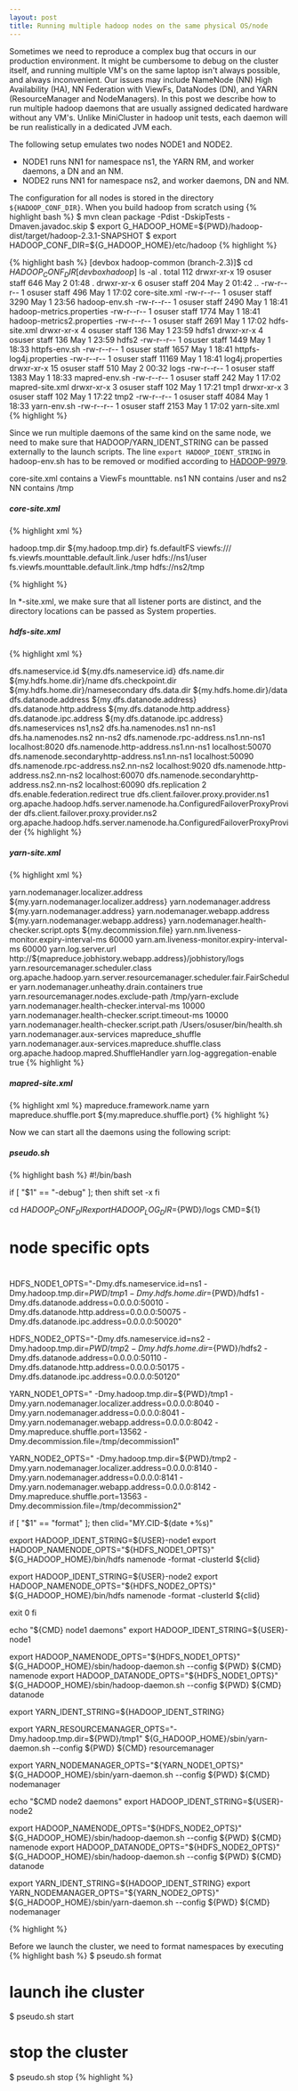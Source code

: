 ```yaml
---
layout: post
title: Running multiple hadoop nodes on the same physical OS/node
---
```


Sometimes we need to reproduce a complex bug that occurs in our production environment. It might be cumbersome to debug on the cluster itself, and running multiple VM's on the same laptop isn't always possible, and always inconvenient. Our issues may include NameNode (NN) High Availability (HA), NN Federation with ViewFs, DataNodes (DN), and YARN (ResourceManager and NodeManagers). In this post we describe how to run multiple hadoop daemons that are usually assigned dedicated hardware without any VM's. Unlike MiniCluster in hadoop unit tests, each daemon will be run realistically in a dedicated JVM each.

The following setup emulates two nodes NODE1 and NODE2. 
- NODE1 runs NN1 for namespace ns1, the YARN RM, and worker daemons, a DN and an NM.
- NODE2 runs NN1 for namespace ns2, and worker daemons, DN and NM.

The configuration for all nodes is stored in the directory ```${HADOOP_CONF_DIR}```.
When you build hadoop from scratch using 
{% highlight bash %}
$ mvn clean package -Pdist -DskipTests -Dmaven.javadoc.skip
$ export G_HADOOP_HOME=${PWD}/hadoop-dist/target/hadoop-2.3.1-SNAPSHOT
$ export HADOOP_CONF_DIR=${G_HADOOP_HOME}/etc/hadoop
{% highlight %}

{% highlight bash %}
[devbox hadoop-common (branch-2.3)]$ cd ${HADOOP_CONF_DIR}
[devbox hadoop]$ ls -al .
total 112
drwxr-xr-x  19 osuser  staff    646 May  2 01:48 .
drwxr-xr-x   6 osuser  staff    204 May  2 01:42 ..
-rw-r--r--   1 osuser  staff    496 May  1 17:02 core-site.xml
-rw-r--r--   1 osuser  staff   3290 May  1 23:56 hadoop-env.sh
-rw-r--r--   1 osuser  staff   2490 May  1 18:41 hadoop-metrics.properties
-rw-r--r--   1 osuser  staff   1774 May  1 18:41 hadoop-metrics2.properties
-rw-r--r--   1 osuser  staff   2691 May  1 17:02 hdfs-site.xml
drwxr-xr-x   4 osuser  staff    136 May  1 23:59 hdfs1
drwxr-xr-x   4 osuser  staff    136 May  1 23:59 hdfs2
-rw-r--r--   1 osuser  staff   1449 May  1 18:33 httpfs-env.sh
-rw-r--r--   1 osuser  staff   1657 May  1 18:41 httpfs-log4j.properties
-rw-r--r--   1 osuser  staff  11169 May  1 18:41 log4j.properties
drwxr-xr-x  15 osuser  staff    510 May  2 00:32 logs
-rw-r--r--   1 osuser  staff   1383 May  1 18:33 mapred-env.sh
-rw-r--r--   1 osuser  staff    242 May  1 17:02 mapred-site.xml
drwxr-xr-x   3 osuser  staff    102 May  1 17:21 tmp1
drwxr-xr-x   3 osuser  staff    102 May  1 17:22 tmp2
-rw-r--r--   1 osuser  staff   4084 May  1 18:33 yarn-env.sh
-rw-r--r--   1 osuser  staff   2153 May  1 17:02 yarn-site.xml
{% highlight %}

Since we run multiple daemons of the same kind on the same node, we need to make sure that HADOOP/YARN_IDENT_STRING can be passed externally to the launch scripts. The line ```export HADOOP_IDENT_STRING``` in hadoop-env.sh has to be removed or modified according to [HADOOP-9979](https://issues.apache.org/jira/browse/HADOOP-9979).

core-site.xml contains a ViewFs mounttable. ns1 NN contains /user and ns2 NN contains /tmp

##### core-site.xml
{% highlight xml %}
<?xml version="1.0" encoding="UTF-8"?>
<configuration>
  <property>
    <name>hadoop.tmp.dir</name>
    <value>${my.hadoop.tmp.dir}</value>
  </property>
  <property>
    <name>fs.defaultFS</name>
    <value>viewfs:///</value>
  </property>
  <property>
    <name>fs.viewfs.mounttable.default.link./user</name>
    <value>hdfs://ns1/user</value> 
  </property>
  <property>
    <name>fs.viewfs.mounttable.default.link./tmp</name>
    <value>hdfs://ns2/tmp</value> 
  </property>
</configuration>

{% highlight %}

In *-site.xml, we make sure that all listener ports are distinct, and the directory locations can be passed as System properties.

##### hdfs-site.xml
{% highlight xml %}
<?xml version="1.0" encoding="UTF-8"?>
<configuration>

  <!-- specific to node -->
  <property>
    <name>dfs.nameservice.id</name>
    <value>${my.dfs.nameservice.id}</value>
  </property>
  <property>
    <name>dfs.name.dir</name>
    <value>${my.hdfs.home.dir}/name</value>
  </property>
  <property>
    <name>dfs.checkpoint.dir</name>
    <value>${my.hdfs.home.dir}/namesecondary</value>
  </property>
  <property>
    <name>dfs.data.dir</name>
    <value>${my.hdfs.home.dir}/data</value>
  </property>
  <property>
    <name>dfs.datanode.address</name>
    <value>${my.dfs.datanode.address}</value>
  </property>
  <property>
    <name>dfs.datanode.http.address</name>
    <value>${my.dfs.datanode.http.address}</value>
  </property>
  <property>
    <name>dfs.datanode.ipc.address</name>
    <value>${my.dfs.datanode.ipc.address}</value>
  </property>
  <!-- end: specific to node -->

  <property>
    <name>dfs.nameservices</name>
    <value>ns1,ns2</value>
  </property>
  <property>
    <name>dfs.ha.namenodes.ns1</name>
    <value>nn-ns1</value>
  </property>
  <property>
    <name>dfs.ha.namenodes.ns2</name>
    <value>nn-ns2</value>
  </property>
  <property>
    <name>dfs.namenode.rpc-address.ns1.nn-ns1</name>
    <value>localhost:8020</value>
  </property>
  <property>
    <name>dfs.namenode.http-address.ns1.nn-ns1</name>
    <value>localhost:50070</value>
  </property>
  <property>
    <name>dfs.namenode.secondaryhttp-address.ns1.nn-ns1</name>
    <value>localhost:50090</value>
  </property>
  <property>
    <name>dfs.namenode.rpc-address.ns2.nn-ns2</name>
    <value>localhost:9020</value>
  </property>
  <property>
    <name>dfs.namenode.http-address.ns2.nn-ns2</name>
    <value>localhost:60070</value>
  </property>
  <property>
    <name>dfs.namenode.secondaryhttp-address.ns2.nn-ns2</name>
    <value>localhost:60090</value>
  </property>
  <property>
    <name>dfs.replication</name>
    <value>2</value>
  </property>
  <property>
    <name>dfs.enable.federation.redirect</name>
    <value>true</value>
  </property>
  <property>
    <name>dfs.client.failover.proxy.provider.ns1</name>
    <value>org.apache.hadoop.hdfs.server.namenode.ha.ConfiguredFailoverProxyProvider</value>
  </property>
  <property>
    <name>dfs.client.failover.proxy.provider.ns2</name>
    <value>org.apache.hadoop.hdfs.server.namenode.ha.ConfiguredFailoverProxyProvider</value>
  </property>
</configuration>
{% highlight %}

##### yarn-site.xml 
{% highlight xml %}
<?xml version="1.0"?>
<configuration>
  <!-- node specific: begin -->
  <property>
    <name>yarn.nodemanager.localizer.address</name>
    <value>${my.yarn.nodemanager.localizer.address}</value>
  </property> 
  <property>
    <name>yarn.nodemanager.address</name>
    <value>${my.yarn.nodemanager.address}</value>
  </property>
  <property>
    <name>yarn.nodemanager.webapp.address</name>
    <value>${my.yarn.nodemanager.webapp.address}</value>
  </property>
  <property>
    <name>yarn.nodemanager.health-checker.script.opts</name>
    <value>${my.decommission.file}</value>
  </property>
  <!-- node specific: end -->

  <property>
    <name>yarn.nm.liveness-monitor.expiry-interval-ms</name>
    <value>60000</value>
  </property>
  <property>
    <name>yarn.am.liveness-monitor.expiry-interval-ms</name>
    <value>60000</value>
  </property>
  <property>
    <name>yarn.log.server.url</name>
    <value>http://${mapreduce.jobhistory.webapp.address}/jobhistory/logs</value>
  </property>
  <property>
    <name>yarn.resourcemanager.scheduler.class</name>
    <value>org.apache.hadoop.yarn.server.resourcemanager.scheduler.fair.FairScheduler</value>
  </property>
  <property>
    <name>yarn.nodemanager.unheathy.drain.containers</name>
    <value>true</value>
  </property>
  <property>
    <name>yarn.resourcemanager.nodes.exclude-path</name>
    <value>/tmp/yarn-exclude</value>
  </property>
  <property>
    <name>yarn.nodemanager.health-checker.interval-ms</name>
    <value>10000</value>
  </property>
  <property>
    <name>yarn.nodemanager.health-checker.script.timeout-ms</name>
    <value>10000</value>
  </property>
  <property>
    <name>yarn.nodemanager.health-checker.script.path</name>
    <value>/Users/osuser/bin/health.sh</value>
  </property>
  <property>
    <name>yarn.nodemanager.aux-services</name>
    <value>mapreduce_shuffle</value>
  </property>
  <property>
    <name>yarn.nodemanager.aux-services.mapreduce.shuffle.class</name>
    <value>org.apache.hadoop.mapred.ShuffleHandler</value>
  </property>
  <property>
    <name>yarn.log-aggregation-enable</name>
    <value>true</value>
  </property>
</configuration>
{% highlight %}

##### mapred-site.xml
{% highlight xml %}
<configuration>
  <property>
    <name>mapreduce.framework.name</name>
    <value>yarn</value>
  </property>
  <property>
    <name>mapreduce.shuffle.port</name>
    <value>${my.mapreduce.shuffle.port}</value>
  </property>
</configuration>
{% highlight %}

Now we can start all the daemons using the following script:

##### pseudo.sh
{% highlight bash %}
#!/bin/bash

if [ "$1" == "-debug" ]; then
  shift
  set -x
fi

cd ${HADOOP_CONF_DIR}
export HADOOP_LOG_DIR=${PWD}/logs
CMD=${1}

#
# node specific opts
#

HDFS_NODE1_OPTS="-Dmy.dfs.nameservice.id=ns1
  -Dmy.hadoop.tmp.dir=${PWD}/tmp1
  -Dmy.hdfs.home.dir=${PWD}/hdfs1
  -Dmy.dfs.datanode.address=0.0.0.0:50010
  -Dmy.dfs.datanode.http.address=0.0.0.0:50075
  -Dmy.dfs.datanode.ipc.address=0.0.0.0:50020"

HDFS_NODE2_OPTS="-Dmy.dfs.nameservice.id=ns2
  -Dmy.hadoop.tmp.dir=${PWD}/tmp2
  -Dmy.hdfs.home.dir=${PWD}/hdfs2
  -Dmy.dfs.datanode.address=0.0.0.0:50110
  -Dmy.dfs.datanode.http.address=0.0.0.0:50175
  -Dmy.dfs.datanode.ipc.address=0.0.0.0:50120"

YARN_NODE1_OPTS="
  -Dmy.hadoop.tmp.dir=${PWD}/tmp1
  -Dmy.yarn.nodemanager.localizer.address=0.0.0.0:8040
  -Dmy.yarn.nodemanager.address=0.0.0.0:8041
  -Dmy.yarn.nodemanager.webapp.address=0.0.0.0:8042
  -Dmy.mapreduce.shuffle.port=13562
  -Dmy.decommission.file=/tmp/decommission1"

YARN_NODE2_OPTS="
  -Dmy.hadoop.tmp.dir=${PWD}/tmp2
  -Dmy.yarn.nodemanager.localizer.address=0.0.0.0:8140
  -Dmy.yarn.nodemanager.address=0.0.0.0:8141
  -Dmy.yarn.nodemanager.webapp.address=0.0.0.0:8142
  -Dmy.mapreduce.shuffle.port=13563
  -Dmy.decommission.file=/tmp/decommission2"

if [ "$1" == "format" ]; then
  clid="MY.CID-$(date +%s)"

  export HADOOP_IDENT_STRING=${USER}-node1
  export HADOOP_NAMENODE_OPTS="${HDFS_NODE1_OPTS}"
  ${G_HADOOP_HOME}/bin/hdfs namenode -format -clusterId ${clid}

  export HADOOP_IDENT_STRING=${USER}-node2
  export HADOOP_NAMENODE_OPTS="${HDFS_NODE2_OPTS}"
  ${G_HADOOP_HOME}/bin/hdfs namenode -format -clusterId ${clid} 

  exit 0
fi

echo "${CMD} node1 daemons"
export HADOOP_IDENT_STRING=${USER}-node1

export HADOOP_NAMENODE_OPTS="${HDFS_NODE1_OPTS}"
${G_HADOOP_HOME}/sbin/hadoop-daemon.sh --config ${PWD} ${CMD} namenode   
export HADOOP_DATANODE_OPTS="${HDFS_NODE1_OPTS}" 
${G_HADOOP_HOME}/sbin/hadoop-daemon.sh --config ${PWD} ${CMD} datanode   

export YARN_IDENT_STRING=${HADOOP_IDENT_STRING}

export YARN_RESOURCEMANAGER_OPTS="-Dmy.hadoop.tmp.dir=${PWD}/tmp1"
${G_HADOOP_HOME}/sbin/yarn-daemon.sh --config ${PWD} ${CMD} resourcemanager

export YARN_NODEMANAGER_OPTS="${YARN_NODE1_OPTS}"
${G_HADOOP_HOME}/sbin/yarn-daemon.sh --config ${PWD} ${CMD} nodemanager   

echo "$CMD node2 daemons"
export HADOOP_IDENT_STRING=${USER}-node2
  
export HADOOP_NAMENODE_OPTS="${HDFS_NODE2_OPTS}" 
${G_HADOOP_HOME}/sbin/hadoop-daemon.sh --config ${PWD} ${CMD} namenode   
export HADOOP_DATANODE_OPTS="${HDFS_NODE2_OPTS}"
${G_HADOOP_HOME}/sbin/hadoop-daemon.sh --config ${PWD} ${CMD} datanode   

export YARN_IDENT_STRING=${HADOOP_IDENT_STRING}
export YARN_NODEMANAGER_OPTS="${YARN_NODE2_OPTS}"
${G_HADOOP_HOME}/sbin/yarn-daemon.sh --config ${PWD} ${CMD} nodemanager 

{% highlight %}

Before we launch the cluster, we need to format namespaces by executing
{% highlight bash %}
$ pseudo.sh format
# launch ihe cluster
$ pseudo.sh start
# stop the cluster
$ pseudo.sh stop
{% highlight %}




